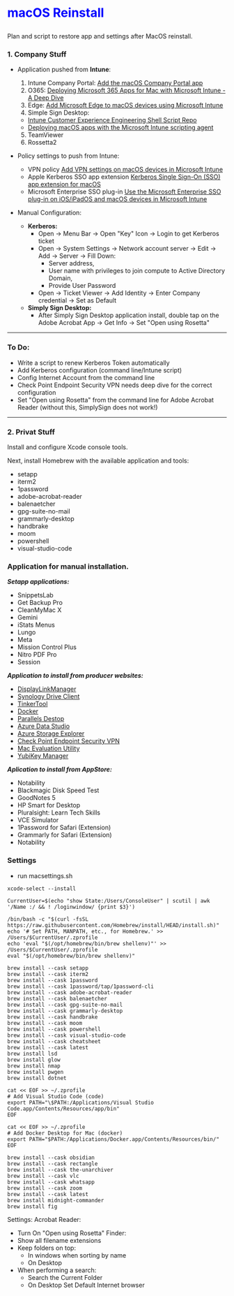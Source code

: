 # **<p style="color: blue">macOS Reinstall</p>**

Plan and script to restore app and settings after MacOS reinstall.

### 1. Company Stuff ###

+ Application pushed from **Intune**:
  1. Intune Company Portal: [Add the macOS Company Portal app](https://learn.microsoft.com/en-us/mem/intune/apps/apps-company-portal-macos)
  2. O365: [Deploying Microsoft 365 Apps for Mac with Microsoft Intune - A Deep Dive](https://techcommunity.microsoft.com/t5/intune-customer-success/deploying-microsoft-365-apps-for-mac-with-microsoft-intune-a/ba-p/2243040)
  3. Edge: [Add Microsoft Edge to macOS devices using Microsoft Intune](https://learn.microsoft.com/en-us/mem/intune/apps/apps-edge-macos)
  4. Simple Sign Desktop:
    - [Intune Customer Experience Engineering Shell Script Repo](https://github.com/microsoft/shell-intune-samples)
    - [Deploying macOS apps with the Microsoft Intune scripting agent](https://techcommunity.microsoft.com/t5/intune-customer-success/deploying-macos-apps-with-the-microsoft-intune-scripting-agent/ba-p/2298072)
  5. TeamViewer
  6. Rossetta2

+ Policy settings to push from Intune:
  - VPN policy [Add VPN settings on macOS devices in Microsoft Intune](https://learn.microsoft.com/en-us/mem/intune/configuration/vpn-settings-macos)
  - Apple Kerberos SSO app extension [Kerberos Single Sign-On (SSO) app extension for macOS](https://hmaslowski.com/home/f/kerberos-single-sign-on-sso-app-extension-for-macos)
  - Microsoft Enterprise SSO plug-in [Use the Microsoft Enterprise SSO plug-in on iOS/iPadOS and macOS devices in Microsoft Intune](https://learn.microsoft.com/en-us/mem/intune/configuration/use-enterprise-sso-plug-in-ios-ipados-macos)

+ Manual Configuration:
  + **Kerberos:**
    + Open -> Menu Bar -> Open "Key" Icon -> Login to get Kerberos ticket
    + Open -> System Settings -> Network account server -> Edit -> Add -> Server -> Fill Down:
      + Server address,
      + User name with privileges to join compute to Active Directory Domain,
      + Provide User Password
    + Open -> Ticket Viewer -> Add Identity -> Enter Company credential -> Set as Default
  + **Simply Sign Desktop:**
    + After Simply Sign Desktop application install, double tap on the Adobe Acrobat App -> Get Info -> Set "Open using Rosetta"

---

### To Do:
- Write a script to renew Kerberos Token automatically
- Add Kerberos configuration (command line/Intune script)
- Config Internet Account from the command line
- Check Point Endpoint Security VPN needs deep dive for the correct configuration
- Set "Open using Rosetta" from the command line for Adobe Acrobat Reader (without this, SimplySign does not work!)

---

### 2. Privat Stuff ###

Install and configure Xcode console tools.

Next, install Homebrew with the available application and tools:
- setapp
- iterm2
- 1password
- adobe-acrobat-reader
- balenaetcher
- gpg-suite-no-mail 
- grammarly-desktop 
- handbrake 
- moom 
- powershell 
- visual-studio-code

### Application for manual installation. ###

***Setapp applications:***
- SnippetsLab
- Get Backup Pro
- CleanMyMac X
- Gemini
- iStats Menus
- Lungo
- Meta
- Mission Control Plus
- Nitro PDF Pro
- Session

***Application to install from producer websites:***
- [DisplayLinkManager](https://www.synaptics.com/node/5026?filetype=exe)
- [Synology Drive Client](https://global.download.synology.com/download/Utility/SynologyDriveClient/3.2.1-13271/Mac/Installer/synology-drive-client-13271.dmg)
- [TinkerTool](https://www.bresink.eu/download3.php?PHPSESSID=d348386a3c952454dfad88d789d14a38)
- [Docker](https://desktop.docker.com/mac/main/arm64/Docker.dmg?utm_source=docker&utm_medium=webreferral&utm_campaign=dd-smartbutton&utm_location=module)
- [Parallels Destop](https://www.parallels.com/directdownload/pd18/?experience=enter_key)
- [Azure Data Studio](https://go.microsoft.com/fwlink/?linkid=2215346)
- [Azure Storage Explorer](https://go.microsoft.com/fwlink/?linkid=2216184)
- [Check Point Endpoint Security VPN](https://supportcenter.checkpoint.com/supportcenter/portal/user/anon/page/default.psml/media-type/html?action=portlets.DCFileAction&eventSubmit_doGetdcdetails=&fileid=120374)
- [Mac Evaluation Utility](https://appleseed.apple.com/sp/downloads/projects/1001315/downloads/1016716)
- [YubiKey Manager](https://developers.yubico.com/yubikey-manager-qt/Releases/yubikey-manager-qt-latest-mac.pkg)

***Aplication to install from AppStore:***
- Notability
- Blackmagic Disk Speed Test
- GoodNotes 5
- HP Smart for Desktop
- Pluralsight: Learn Tech Skills
- VCE Simulator
- 1Password for Safari (Extension)
- Grammarly for Safari (Extension)
- Notability

### Settings ###
- run macsettings.sh

```shell
xcode-select --install
```
```shell
CurrentUser=$(echo "show State:/Users/ConsoleUser" | scutil | awk '/Name :/ && ! /loginwindow/ {print $3}')
```
```shell
/bin/bash -c "$(curl -fsSL https://raw.githubusercontent.com/Homebrew/install/HEAD/install.sh)"
echo '# Set PATH, MANPATH, etc., for Homebrew.' >> /Users/$CurrentUser/.zprofile
echo 'eval "$(/opt/homebrew/bin/brew shellenv)"' >> /Users/$CurrentUser/.zprofile
eval "$(/opt/homebrew/bin/brew shellenv)"
```
```shell
brew install --cask setapp
brew install --cask iterm2
brew install --cask 1password
brew install --cask 1password/tap/1password-cli
brew install --cask adobe-acrobat-reader
brew install --cask balenaetcher
brew install --cask gpg-suite-no-mail
brew install --cask grammarly-desktop
brew install --cask handbrake
brew install --cask moom
brew install --cask powershell
brew install --cask visual-studio-code
brew install --cask cheatsheet
brew install --cask latest
brew install lsd
brew install glow
brew install nmap
brew install pwgen
brew install dotnet
```
```shell
cat << EOF >> ~/.zprofile
# Add Visual Studio Code (code)
export PATH="\$PATH:/Applications/Visual Studio Code.app/Contents/Resources/app/bin"
EOF
```
```shell
cat << EOF >> ~/.zprofile
# Add Docker Desktop for Mac (docker)
export PATH="$PATH:/Applications/Docker.app/Contents/Resources/bin/"
EOF
```
```shell
brew install --cask obsidian
brew install --cask rectangle
brew install --cask the-unarchiver
brew install --cask vlc
brew install --cask whatsapp
brew install --cask zoom
brew install --cask latest
brew install midnight-commander
brew install fig
```


Settings:
Acrobat Reader:
- Turn On "Open using Rosetta"
Finder:
- Show all filename extensions
- Keep folders on top:
  - In windows when sorting by name
  - On Desktop
- When performing a search:
  - Search the Current Folder
  - On Desktop
Set Default Internet browser


  

